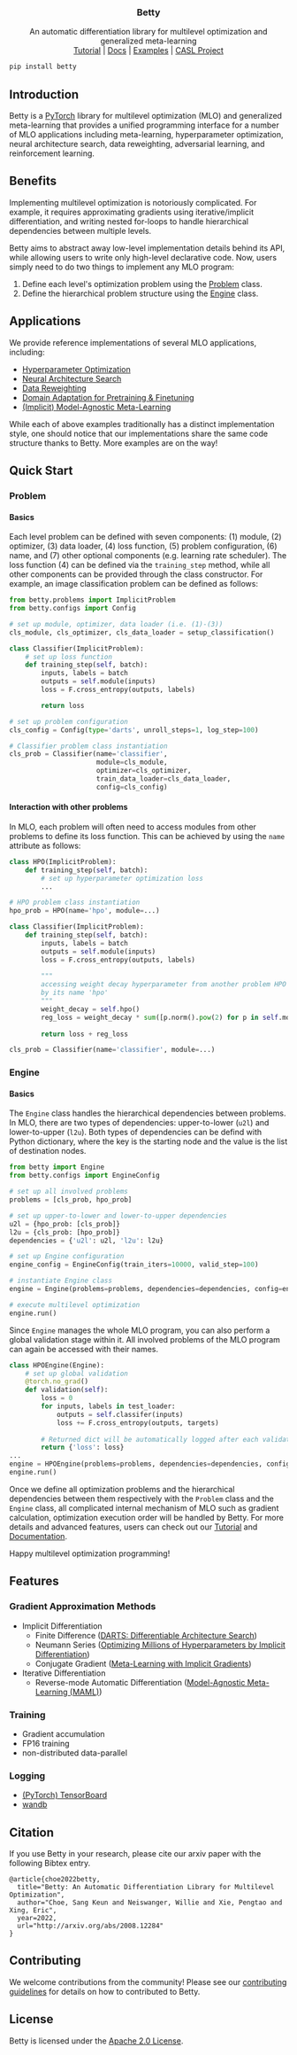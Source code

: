 <h3 align="center">
  Betty
</h3>
<p align="center">
  An automatic differentiation library for multilevel optimization and generalized meta-learning<br>
  <a href="https://www.google.com/">Tutorial</a> |
  <a href="https://www.google.com/">Docs</a> |
  <a href="https://www.google.com/">Examples</a> |
  <a href="https://www.google.com/">CASL Project</a>
</p>

```bash
pip install betty
```

## Introduction
Betty is a [PyTorch](https://pytorch.org) library for multilevel optimization (MLO) and
generalized meta-learning that provides a unified programming interface for a number of
MLO applications including meta-learning, hyperparameter optimization, neural
architecture search, data reweighting, adversarial learning, and reinforcement learning.

## Benefits
Implementing multilevel optimization is notoriously complicated. For example, it
requires approximating gradients using iterative/implicit differentiation, and writing
nested for-loops to handle hierarchical dependencies between multiple levels.

Betty aims to abstract away low-level implementation details behind its API, while
allowing users to write only high-level declarative code. Now, users simply need to do
two things to implement any MLO program:

1. Define each level's optimization problem using the [Problem](#problem) class.
2. Define the hierarchical problem structure using the [Engine](#engine) class.

## Applications
We provide reference implementations of several MLO applications, including:
- [Hyperparameter Optimization](examples/logistic_regression_hpo/)
- [Neural Architecture Search](examples/neural_architecture_search/)
- [Data Reweighting](examples/learning_to_reweight/)
- [Domain Adaptation for Pretraining & Finetuning](examples/learning_by_ignoring/)
- [(Implicit) Model-Agnostic Meta-Learning](examples/maml/)

While each of above examples traditionally has a distinct implementation style, one
should notice that our implementations share the same code structure thanks to Betty.
More examples are on the way!

## Quick Start
### Problem
#### Basics
Each level problem can be defined with seven components: (1) module, (2) optimizer, (3)
data loader, (4) loss function, (5) problem configuration, (6) name, and (7) other
optional components (e.g.  learning rate scheduler). The loss function (4) can be
defined via the `training_step` method, while all other components can be provided
through the class constructor. For example, an image classification problem can be
defined as follows:
```python
from betty.problems import ImplicitProblem
from betty.configs import Config

# set up module, optimizer, data loader (i.e. (1)-(3))
cls_module, cls_optimizer, cls_data_loader = setup_classification()

class Classifier(ImplicitProblem):
    # set up loss function
    def training_step(self, batch):
        inputs, labels = batch
        outputs = self.module(inputs)
        loss = F.cross_entropy(outputs, labels)

        return loss

# set up problem configuration
cls_config = Config(type='darts', unroll_steps=1, log_step=100)

# Classifier problem class instantiation
cls_prob = Classifier(name='classifier',
                      module=cls_module,
                      optimizer=cls_optimizer,
                      train_data_loader=cls_data_loader,
                      config=cls_config)
```

#### Interaction with other problems
In MLO, each problem will often need to access modules from other problems to define its
loss function. This can be achieved by using the `name` attribute as follows:

```python
class HPO(ImplicitProblem):
    def training_step(self, batch):
        # set up hyperparameter optimization loss
        ...

# HPO problem class instantiation
hpo_prob = HPO(name='hpo', module=...)

class Classifier(ImplicitProblem):
    def training_step(self, batch):
        inputs, labels = batch
        outputs = self.module(inputs)
        loss = F.cross_entropy(outputs, labels)
        
        """
        accessing weight decay hyperparameter from another problem HPO can be achieved
        by its name 'hpo'
        """
        weight_decay = self.hpo()
        reg_loss = weight_decay * sum([p.norm().pow(2) for p in self.module.parameters()])
        
        return loss + reg_loss

cls_prob = Classifier(name='classifier', module=...)
```
### Engine
#### Basics
The `Engine` class handles the hierarchical dependencies between problems. In MLO, there
are two types of dependencies: upper-to-lower (`u2l`) and lower-to-upper (`l2u`). Both
types of dependencies can be defind with Python dictionary, where the key is the
starting node and the value is the list of destination nodes.

```python
from betty import Engine
from betty.configs import EngineConfig

# set up all involved problems
problems = [cls_prob, hpo_prob]

# set up upper-to-lower and lower-to-upper dependencies
u2l = {hpo_prob: [cls_prob]}
l2u = {cls_prob: [hpo_prob]}
dependencies = {'u2l': u2l, 'l2u': l2u}

# set up Engine configuration
engine_config = EngineConfig(train_iters=10000, valid_step=100)

# instantiate Engine class
engine = Engine(problems=problems, dependencies=dependencies, config=engine_config)

# execute multilevel optimization
engine.run()
```

Since `Engine` manages the whole MLO program, you can also perform a global validation stage within
it. All involved problems of the MLO program can again be accessed with their names.
```python
class HPOEngine(Engine):
    # set up global validation
    @torch.no_grad()
    def validation(self):
        loss = 0
        for inputs, labels in test_loader:
            outputs = self.classifer(inputs)
            loss += F.cross_entropy(outputs, targets)
            
        # Returned dict will be automatically logged after each validation
        return {'loss': loss}
...
engine = HPOEngine(problems=problems, dependencies=dependencies, config=engine_config)
engine.run()
```

Once we define all optimization problems and the hierarchical dependencies between them
respectively with the `Problem` class and the `Engine` class, all complicated internal
mechanism of MLO such as gradient calculation, optimization execution order will be
handled by Betty.  For more details and advanced features, users can check out our
[Tutorial](https://www.google.com) and [Documentation](https://www.google.com).

Happy multilevel optimization programming!

## Features
### Gradient Approximation Methods
- Implicit Differentiation
  - Finite Difference ([DARTS: Differentiable Architecture Search](https://arxiv.org/abs/1806.09055))
  - Neumann Series ([Optimizing Millions of Hyperparameters by Implicit Differentiation](http://proceedings.mlr.press/v108/lorraine20a/lorraine20a.pdf))
  - Conjugate Gradient ([Meta-Learning with Implicit Gradients](https://proceedings.neurips.cc/paper/2019/file/072b030ba126b2f4b2374f342be9ed44-Paper.pdf))
- Iterative Differentiation
  - Reverse-mode Automatic Differentiation ([Model-Agnostic Meta-Learning (MAML)](https://arxiv.org/abs/1703.03400))


### Training
- Gradient accumulation
- FP16 training
- non-distributed data-parallel

### Logging
- [(PyTorch) TensorBoard](https://pytorch.org/docs/stable/tensorboard.html)
- [wandb](https://github.com/wandb/client)

## Citation
If you use Betty in your research, please cite our arxiv paper with the following Bibtex entry.
```
@article{choe2022betty,
  title="Betty: An Automatic Differentiation Library for Multilevel Optimization",
  author="Choe, Sang Keun and Neiswanger, Willie and Xie, Pengtao and Xing, Eric",
  year=2022,
  url="http://arxiv.org/abs/2008.12284"
}
```

## Contributing
We welcome contributions from the community! Please see
our [contributing guidelines](CONTRIBUTING.md) for details on how to contributed to Betty.

## License
Betty is licensed under the [Apache 2.0 License](LICENSE).
